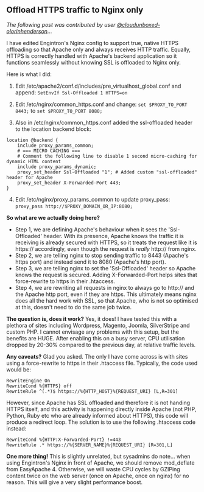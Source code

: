 ## Offload HTTPS traffic to Nginx only

_The following post was contributed by user [@cloudunboxed-olorinhenderson](https://github.com/cloudunboxed-olorinhenderson)..._

I have edited Engintron's Nginx config to support true, native HTTPS offloading so that Apache only and always receives HTTP traffic. Equally, HTTPS is correctly handled with Apache's backend application so it functions seamlessly without knowing SSL is offloaded to Nginx only.

Here is what I did:

1. Edit /etc/apache2/conf.d/includes/pre\_virtualhost\_global.conf and append:
`SetEnvIf Ssl-Offloaded 1 HTTPS=on`

2. Edit /etc/nginx/common\_https.conf and change:
`set $PROXY_TO_PORT 8443;` to `set $PROXY_TO_PORT 8080;`

3. Also in /etc/nginx/common\_https.conf added the ssl-offloaded header to the location backend block:
```
location @backend {
    include proxy_params_common;
    # === MICRO CACHING ===
    # Comment the following line to disable 1 second micro-caching for dynamic HTML content
    include proxy_params_dynamic;
    proxy_set_header Ssl-Offloaded "1"; # Added custom "ssl-offloaded" header for Apache
    proxy_set_header X-Forwarded-Port 443;
}
```

4. Edit /etc/nginx/proxy\_params\_common to update proxy\_pass:
`proxy_pass http://$PROXY_DOMAIN_OR_IP:8080;`


**So what are we actually doing here?**
- Step 1, we are defining Apache's behaviour when it sees the 'Ssl-Offloaded' header. With its presence, Apache knows the traffic it is receiving is already secured with HTTPS, so it treats the request like it is https:// accordingly, even though the request is _really_ http:// from nginx.
- Step 2, we are telling nginx to stop sending traffic to 8443 (Apache's https port) and instead send it to 8080 (Apache's http port).
- Step 3, we are telling nginx to set the 'Ssl-Offloaded' header so Apache knows the request is secured. Adding X-Forwarded-Port helps sites that force-rewrite to https in their .htaccess.
- Step 4, we are rewriting all requests in nginx to always go to http:// and the Apache http port, even if they are https. This ultimately means nginx does all the hard work with SSL, so that Apache, who is not so optimised at this, doesn't need to do the same job twice.

**The question is, does it work?**
Yes, it does! I have tested this with a plethora of sites including Wordpress, Magento, Joomla, SilverStripe and custom PHP. I cannot envisage any problems with this setup, but the benefits are HUGE. After enabling this on a busy server, CPU utilisation dropped by 20-30% compared to the previous day, at relative traffic levels.

**Any caveats?**
Glad you asked. The only I have come across is with sites using a force-rewrite to https in their .htaccess file. Typically, the code used would be:
```
RewriteEngine On
RewriteCond %{HTTPS} off
RewriteRule ^(.*)$ https://%{HTTP_HOST}%{REQUEST_URI} [L,R=301]
```
However, since Apache has SSL offloaded and therefore it is not handing HTTPS itself, and this activity is happening directly inside Apache (not PHP, Python, Ruby etc who are already informed about HTTPS), this code will produce a redirect loop. The solution is to use the following .htaccess code instead:
```
RewriteCond %{HTTP:X-Forwarded-Port} !=443
RewriteRule .* https://%{SERVER_NAME}%{REQUEST_URI} [R=301,L]
```

**One more thing!**
This is slightly unrelated, but sysadmins do note... when using Engintron's Nginx in front of Apache, we should remove mod\_deflate from EasyApache 4. Otherwise, we will waste CPU cycles by GZIPing content twice on the web server (once on Apache, once on nginx) for no reason. This will give a very slight performance boost.